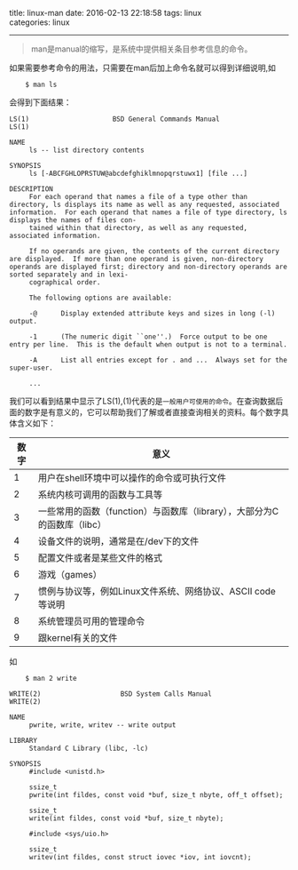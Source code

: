 title: linux-man
date: 2016-02-13 22:18:58
tags: linux    
categories: linux  

---

>man是manual的缩写，是系统中提供相关条目参考信息的命令。


如果需要参考命令的用法，只需要在man后加上命令名就可以得到详细说明,如

```
	$ man ls
```

会得到下面结果：

```
LS(1)                     BSD General Commands Manual                    LS(1)

NAME
     ls -- list directory contents

SYNOPSIS
     ls [-ABCFGHLOPRSTUW@abcdefghiklmnopqrstuwx1] [file ...]

DESCRIPTION
     For each operand that names a file of a type other than directory, ls displays its name as well as any requested, associated information.  For each operand that names a file of type directory, ls displays the names of files con-
     tained within that directory, as well as any requested, associated information.

     If no operands are given, the contents of the current directory are displayed.  If more than one operand is given, non-directory operands are displayed first; directory and non-directory operands are sorted separately and in lexi-
     cographical order.

     The following options are available:

     -@      Display extended attribute keys and sizes in long (-l) output.

     -1      (The numeric digit ``one''.)  Force output to be one entry per line.  This is the default when output is not to a terminal.

     -A      List all entries except for . and ...  Always set for the super-user.
     
     ...
```

我们可以看到结果中显示了LS(1),(1)代表的是`一般用户可使用的命令`。在查询数据后面的数字是有意义的，它可以帮助我们了解或者直接查询相关的资料。每个数字具体含义如下：

|数字|意义|
|---|---|
|1| 用户在shell环境中可以操作的命令或可执行文件|
|2| 系统内核可调用的函数与工具等|
|3| 一些常用的函数（function）与函数库（library），大部分为C的函数库（libc）|
|4| 设备文件的说明，通常是在/dev下的文件|
|5| 配置文件或者是某些文件的格式|
|6| 游戏（games）|
|7| 惯例与协议等，例如Linux文件系统、网络协议、ASCII code等说明|
|8| 系统管理员可用的管理命令|
|9| 跟kernel有关的文件|

如

```
	$ man 2 write
```

```
WRITE(2)                    BSD System Calls Manual                   WRITE(2)

NAME
     pwrite, write, writev -- write output

LIBRARY
     Standard C Library (libc, -lc)

SYNOPSIS
     #include <unistd.h>

     ssize_t
     pwrite(int fildes, const void *buf, size_t nbyte, off_t offset);

     ssize_t
     write(int fildes, const void *buf, size_t nbyte);

     #include <sys/uio.h>

     ssize_t
     writev(int fildes, const struct iovec *iov, int iovcnt);

```

